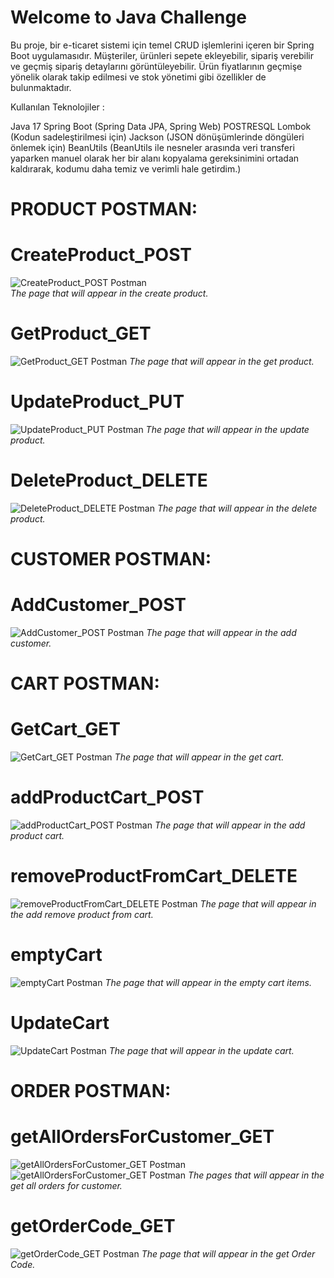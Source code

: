 # Welcome to Java Challenge

Bu proje, bir e-ticaret sistemi için temel CRUD işlemlerini içeren bir Spring Boot uygulamasıdır.
Müşteriler, ürünleri sepete ekleyebilir, sipariş verebilir ve geçmiş sipariş detaylarını görüntüleyebilir.
Ürün fiyatlarının geçmişe yönelik olarak takip edilmesi ve stok yönetimi gibi özellikler de bulunmaktadır.

Kullanılan Teknolojiler :

Java 17
Spring Boot (Spring Data JPA, Spring Web)
POSTRESQL
Lombok (Kodun sadeleştirilmesi için)
Jackson (JSON dönüşümlerinde döngüleri önlemek için)
BeanUtils (BeanUtils ile nesneler arasında veri transferi yaparken manuel olarak her bir alanı kopyalama gereksinimini ortadan kaldırarak, kodumu daha temiz ve verimli hale getirdim.)

# PRODUCT POSTMAN:

# CreateProduct_POST
![CreateProduct_POST Postman](https://github.com/fadime999/JavaChallenge/blob/main/src/main/java/com/JavaChallenge_Postman/Product/CreateProduct_POST.png)                     
_The page that will appear in the create product._

# GetProduct_GET
![GetProduct_GET Postman](https://github.com/fadime999/JavaChallenge/blob/main/src/main/java/com/JavaChallenge_Postman/Product/GetProduct_GET.png)
_The page that will appear in the get product._
 
 # UpdateProduct_PUT
![UpdateProduct_PUT Postman](https://github.com/fadime999/JavaChallenge/blob/main/src/main/java/com/JavaChallenge_Postman/Product/GetProduct_GET.png)
_The page that will appear in the update product._

 # DeleteProduct_DELETE
 ![DeleteProduct_DELETE Postman](https://github.com/fadime999/JavaChallenge/blob/main/src/main/java/com/JavaChallenge_Postman/Product/DeleteProduct_DELETE.png)
_The page that will appear in the delete product._

# CUSTOMER POSTMAN:

# AddCustomer_POST
 ![AddCustomer_POST Postman](https://github.com/fadime999/JavaChallenge/blob/main/src/main/java/com/JavaChallenge_Postman/Customer/AddCustomer_POST.png)
_The page that will appear in the add customer._
 
 # CART POSTMAN:

 # GetCart_GET
![GetCart_GET Postman](https://github.com/fadime999/JavaChallenge/blob/main/src/main/java/com/JavaChallenge_Postman/Cart/GetCart_GET.png)
_The page that will appear in the get cart._

# addProductCart_POST
![addProductCart_POST Postman](https://github.com/fadime999/JavaChallenge/blob/main/src/main/java/com/JavaChallenge_Postman/Cart/addProductCart_POST.png)
_The page that will appear in the add product cart._

# removeProductFromCart_DELETE
![removeProductFromCart_DELETE Postman](https://github.com/fadime999/JavaChallenge/blob/main/src/main/java/com/JavaChallenge_Postman/Cart/removeProductFromCart_DELETE.png)
_The page that will appear in the add remove product from cart._

# emptyCart
![emptyCart Postman](https://github.com/fadime999/JavaChallenge/blob/main/src/main/java/com/JavaChallenge_Postman/Cart/emptyCart.png)
_The page that will appear in the empty cart items._

# UpdateCart
![UpdateCart Postman](https://github.com/fadime999/JavaChallenge/blob/main/src/main/java/com/JavaChallenge_Postman/Cart/UpdateCart.png)
_The page that will appear in the update cart._

# ORDER POSTMAN:

# getAllOrdersForCustomer_GET
![getAllOrdersForCustomer_GET Postman](https://github.com/fadime999/JavaChallenge/blob/main/src/main/java/com/JavaChallenge_Postman/Order/getAllOrdersForCustomer_GET.png)
![getAllOrdersForCustomer_GET Postman](https://github.com/fadime999/JavaChallenge/blob/main/src/main/java/com/JavaChallenge_Postman/Order/getAllOrdersForCustomer_GET_2.png)
_The pages that will appear in the get all orders for customer._

# getOrderCode_GET
![getOrderCode_GET Postman](https://github.com/fadime999/JavaChallenge/blob/main/src/main/java/com/JavaChallenge_Postman/Order/getOrderCode_GET.png)
_The page that will appear in the get Order Code._


